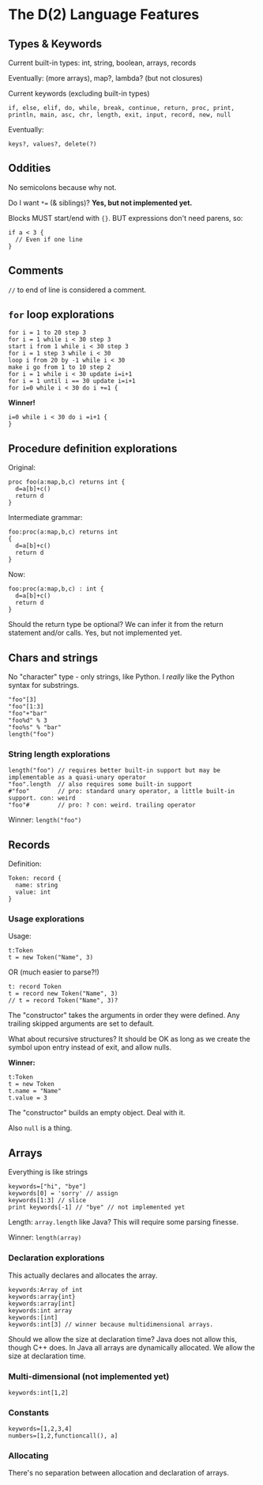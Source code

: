 # The D(2) Language Features

## Types & Keywords

Current built-in types: int, string, boolean, arrays, records

Eventually: (more arrays), map?, lambda? (but not closures)

Current keywords (excluding built-in types)

```
if, else, elif, do, while, break, continue, return, proc, print, println, main, asc, chr, length, exit, input, record, new, null
```

Eventually:

```
keys?, values?, delete(?)
```

## Oddities

No semicolons because why not.

Do I want `*=` (& siblings)? **Yes, but not implemented yet.**

Blocks MUST start/end with `{}`. BUT expressions don't need parens, so:

```
if a < 3 {
  // Even if one line
}
```

## Comments

`//` to end of line is considered a comment.

## `for` loop explorations

```
for i = 1 to 20 step 3
for i = 1 while i < 30 step 3 
start i from 1 while i < 30 step 3
for i = 1 step 3 while i < 30 
loop i from 20 by -1 while i < 30
make i go from 1 to 10 step 2
for i = 1 while i < 30 update i=i+1 
for i = 1 until i == 30 update i=i+1 
for i=0 while i < 30 do i +=1 {
```

**Winner!**

```
i=0 while i < 30 do i =i+1 {
}
```

## Procedure definition explorations

Original:

```
proc foo(a:map,b,c) returns int {
  d=a[b]+c() 
  return d
}
```

Intermediate grammar: 

```
foo:proc(a:map,b,c) returns int 
{
  d=a[b]+c() 
  return d
}
```

Now:

```
foo:proc(a:map,b,c) : int {
  d=a[b]+c() 
  return d
} 
```

Should the return type be optional? We can infer it from the return statement and/or calls. Yes, but not implemented yet.

## Chars and strings

No "character" type - only strings, like Python. I *really* like the Python syntax for substrings.

```
"foo"[3]
"foo"[1:3]
"foo"+"bar"
"foo%d" % 3
"foo%s" % "bar"
length("foo")
```

### String length explorations

```
length("foo") // requires better built-in support but may be implementable as a quasi-unary operator
"foo".length  // also requires some built-in support
#"foo"        // pro: standard unary operator, a little built-in support. con: weird
"foo"#        // pro: ? con: weird. trailing operator
```

Winner: `length("foo")`


## Records

Definition:

```
Token: record {
  name: string
  value: int
}
```

### Usage explorations

Usage:

```
t:Token
t = new Token("Name", 3)
```

OR (much easier to parse?!)
```
t: record Token
t = record new Token("Name", 3)
// t = record Token("Name", 3)?
```

The "constructor" takes the arguments in order they were defined. Any trailing skipped arguments are set to default.

What about recursive structures? It should be OK as long as we create the symbol upon entry instead of exit, and allow nulls.

**Winner:**

```
t:Token
t = new Token
t.name = "Name"
t.value = 3
```

The "constructor" builds an empty object. Deal with it.

Also `null` is a thing.


## Arrays

Everything is like strings

```
keywords=["hi", "bye"]
keywords[0] = 'sorry' // assign
keywords[1:3] // slice
print keywords[-1] // "bye" // not implemented yet
```

Length: `array.length` like Java? This will require some parsing finesse.

Winner: `length(array)`

### Declaration explorations

This actually declares and allocates the array.

```
keywords:Array of int
keywords:array{int}
keywords:array[int]
keywords:int array
keywords:[int]
keywords:int[3] // winner because multidimensional arrays.
```

Should we allow the size at declaration time? Java does not allow this, though C++ does. In Java all arrays are dynamically allocated. We allow the size at declaration time.

### Multi-dimensional (not implemented yet)

```
keywords:int[1,2]
```

### Constants

```
keywords=[1,2,3,4]
numbers=[1,2,functioncall(), a]
```

### Allocating 

There's no separation between allocation and declaration of arrays.
